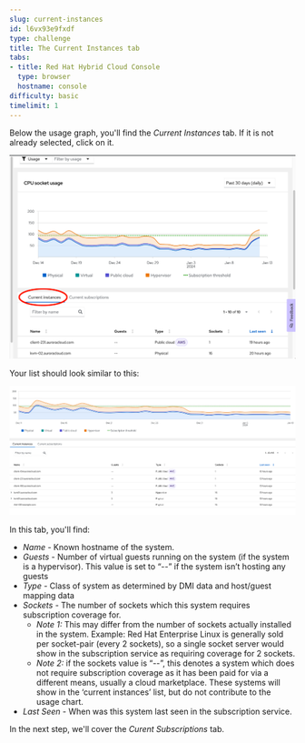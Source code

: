 ```yaml
---
slug: current-instances
id: l6vx93e9fxdf
type: challenge
title: The Current Instances tab
tabs:
- title: Red Hat Hybrid Cloud Console
  type: browser
  hostname: console
difficulty: basic
timelimit: 1
---
```

Below the usage graph, you'll find the _Current Instances_ tab.  If it is not already selected, click on it.

![current instances tab](../assets/swatch-current-instances-tab.png)

Your list should look similar to this:

![Current Instnace List](../assets/swatch-current-instances-list.png)


In this tab, you'll find:
* *Name* - Known hostname of the system.
* *Guests* - Number of virtual guests running on the system (if the system is a hypervisor). This value is set to “--” if the system isn’t hosting any guests
* *Type* - Class of system as determined by DMI data and host/guest mapping data
* *Sockets* - The number of sockets which this system requires subscription coverage for.
  * _Note 1:_ This may differ from the number of sockets actually installed in the system. Example: Red Hat Enterprise Linux is generally sold per socket-pair (every 2 sockets), so a single socket server would show in the subscription service as requiring coverage for 2 sockets.
  * _Note 2:_ if the sockets value is “--”, this denotes a system which does not require subscription coverage as it has been paid for via a different means, usually a cloud marketplace. These systems will show in the ‘current instances’ list, but do not contribute to the usage chart.
* *Last Seen* - When was this system last seen in the subscription service.

In the next step, we'll cover the _Curent Subscriptions_ tab.
